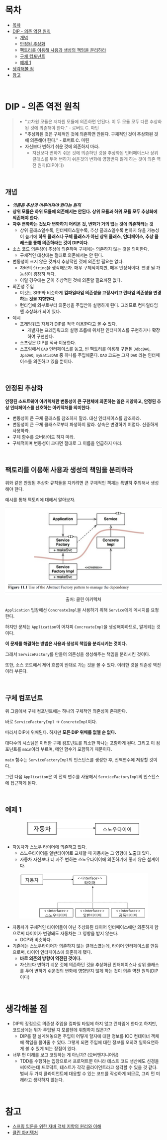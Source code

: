 # 목차

- [목차](#목차)
- [DIP - 의존 역전 원칙](#dip---의존-역전-원칙)
  - [개념](#개념)
  - [안정된 추상화](#안정된-추상화)
  - [팩토리를 이용해 사용과 생성의 책임을 분리하라](#팩토리를-이용해-사용과-생성의-책임을-분리하라)
  - [구체 컴포넌트](#구체-컴포넌트)
  - [예제 1](#예제-1)
- [생각해볼 점](#생각해볼-점)
- [참고](#참고)

<br>

#  DIP - 의존 역전 원칙

> * "고차원 모듈은 저차원 모듈에 의존하면 안된다. 이 두 모듈 모두 다른 추상화된 것에 의존해야 한다." - 로버트 C. 마틴
> * **"추상화된 것은 구체적인 것에 의존하면 안된다. 구체적인 것이 추상화된 것에 의존해야 한다." - 로버트 C. 마틴**
> * **자신보다 변하기 쉬운 것에 의존하지 마라.**
>   * 자신보다 변하기 쉬운 것에 의존하던 것을 추상화된 인터페이스나 상위 클래스를 두어 변하기 쉬운것의 변화에 영향받지 않게 하는 것이 의존 역전 원칙(DIP이다)

<br>

## 개념
* ***의존은 추상과 이루어져야 한다는 원칙***
* **상위 모듈은 하위 모듈에 의존해서는 안된다. 상위 모듈과 하위 모듈 모두 추상화에 의존해야 한다.**
* **자주 변화하는 것보다 변화하기 어려운 것, 변화가 거의 없는 것에 의존하라는 것**
  * 상위 클래스일수록, 인터페이스일수록, 추상 클래스일수록 변하지 않을 가능성이 높기에 **하위 클래스나 구체 클래스가 아닌 상위 클래스, 인터페이스, 추상 클래스를 통해 의존하라는 것이 DIP이다.**
* 소스 코드 의존성이 추상에 의존하며 구체에는 의존하지 않는 것을 의미한다.
  * 구체적인 대상에는 절대로 의존해서는 안 된다.
* 변동성이 크지 않은 것까지 추상적인 것에 의존할 필요는 없다.
  * 자바의 `String`을 생각해보자. 매우 구체적이지만, 매우 안정적이다. 변경 될 가능성이 굉장히 적다.
  * 이럴 경우에는 굳이 추상적인 것에 의존할 필요까진 없다.
* 의존성 주입
  * 이것도 SRP와 비슷하게 **컴파일타임 의존성을 고정시키고 런타임 의존성을 변경하는 것을 지향한다.**
  * 런타임에 외부로부터 의존성을 주입받아 실행하게 된다. 그러므로 컴파일타임엔 추상화가 되어 있다.
* 예시
  * 프레임워크 자체가 DIP를 적극 이용한다고 볼 수 있다.
    * 개발자는 프레임워크의 실행 흐름에 위치한 인터페이스를 구현하거나 확장하여 구현한다.
  * 스프링은 DIP를 적극 이용한다.
  * 스프링에서 `DAO` 인터페이스를 놓고, 빈 팩토리를 이용해 구현된 `JdbcDAO`, `JpaDAO`, `myBatisDAO` 중 하나를 주입해준다. `DAO` 코드는 그저 `DAO` 라는 인터페이스를 의존하고 있을 뿐이다.

<br>

## 안정된 추상화
**안정된 소프트웨어 아키텍처란 변동성이 큰 구현체에 의존하는 일은 지양하고, 안정된 추상 인터페이스를 선호하는 아키텍처를 의미한다.**

* 변동성이 큰 구체 클래스를 참조하지 말라. 대신 인터페이스를 참조하라.
* 변동성이 큰 구체 클래스로부터 파생하지 말라. 상속은 변경하기 어렵다. 신중하게 사용하라.
* 구체 함수를 오버라이드 하지 마라. 
* 구체적이며 변동성이 크다면 절대로 그 이름을 언급하지 마라.

<br>

## 팩토리를 이용해 사용과 생성의 책임을 분리하라
위와 같은 안정된 추상화 규칙들을 지키려면 큰 구체적인 객체는 특별히 주의해서 생성해야 한다.

예시를 통해 팩토리에 대해서 알아보자.

<p align="center"><img src="./image/dip_example.png"><br>출처: 클린 아키텍처</p>

`Application` 입장에선 `ConcreateImpl`을 사용하기 위해 `Service`에게 메시지를 요청한다.

하지만 문제는 `Application`이 어차피 `ConcreateImpl`을 생성해야하므로, 알게되는 것이다.

**이 문제를 해결하는 방법은 사용과 생성의 책임을 분리시키는 것이다.**

그래서 `ServiceFactory`를 만들어 의존성을 생성해주는 책임을 분리시킨 것이다.

또한, 소스 코드에서 제어 흐름이 반대로 가는 것을 볼 수 있다. 이러한 것을 의존성 역전이라 부른다.

<br>

## 구체 컴포넌트
위 그림에서 구체 컴포넌트에는 하나의 구체적인 의존성이 존재한다. 

바로 `ServiceFactoryImpl` -> `ConcreteImpl`이다.

따라서 DIP에 위배된다. 하지만 **모든 DIP 위배를 없앨 순 없다.**

대다수의 시스템은 이러한 구체 컴포넌트를 최소한 하나는 포함하게 된다. 그리고 이 컴포넌트를 `main`이라 부르며, 메인 함수가 포함하기 때문이다.

`main` 함수는 `ServiceFactoryImpl`의 인스턴스를 생성한 후, 전역변수에 저장할 것이다.

그런 다음 `Application`은 이 전역 변수를 사용해서 `ServiceFactoryImpl`의 인스턴스에 접근하게 된다.

<br>

## 예제 1

<p align="center"><img src="./image/21784C415698700A05.png"></p>

* 자동차가 스노우 타이어에 의존하고 있다.
  * 스노우타이어를 일반타이어로 교체할 때 자동차는 그 영향에 노출돼 있다.
  * 자동차 자신보다 더 자주 변하는 스노우타이어에 의존하기에 좋지 않은 설계이다.

<p align="center"><img src="./image/235E853E569870EA35.png"> </p>

* 자동차가 구체적인 타이어들이 아닌 추상화된 타이어 인터페이스에만 의존하게 함으로써 타이어가 변경돼도 자동차는 그 영향을 받지 않는다.
  * OCP와 비슷하다.
* 기존에는 스노우타이어가 의존하지 않는 클래스였는데, 타이어 인터페이스를 만듬으로써, 타이어 인터페이스에 의존하게 됐다.
  * **바로 의존의 방향이 역전된 것이다.**
  * 자신보다 변하기 쉬운 것에 의존하던 것을 추상화된 인터페이스나 상위 클래스를 두어 변하기 쉬운것의 변화에 영향받지 않게 하는 것이 의존 역전 원칙(DIP이다)

<br>

# 생각해볼 점
* DIP의 장점으로 의존성 주입을 컴파일 타임에 하지 않고 런타임에 한다고 하지만, 코드상에는 뭐가 주입될 지 모를텐데 위험하지 않은가?
  * DIP를 잘 설계해놓으면 주입이 어떻게 할지에 대한 정보를 IOC 컨테이너 객체에 책임을 몰아줄 수 있다. 그렇게 되면 주입에 대한 정보를 오히려 일목요연하게 볼 수 있게 되는 장점이 있다.
* 너무 먼 미래를 보고 코딩하는 게 아닌가? (오버엔지니어링)
  * TDD를 수행하는 입장으로서 프로덕트뿐 아니라 테스트 코드 생산에도 신경을 써야하는데 프로덕트, 테스트가 각각 클라이언트라고 생각할 수 있을 것 같다. 벌써 두 가지 클라이언트에 대응할 수 있는 코드를 작성하게 되므로, 그리 먼 미래라고 생각하지 않는다.

<br>

# 참고
* [스프링 입문을 위한 자바 객체 지향의 원리와 이해](http://www.yes24.com/Product/Goods/17350624)
* [클린 아키텍처](http://www.yes24.com/Product/Goods/77283734?OzSrank=1)
